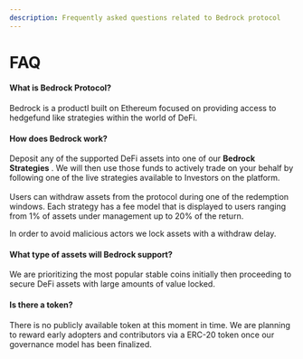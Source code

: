 ```yaml
---
description: Frequently asked questions related to Bedrock protocol
---
```


# FAQ

#### What is Bedrock Protocol?

Bedrock is a productl built on Ethereum focused on providing access to hedgefund like strategies within the world of DeFi.&#x20;

#### How does Bedrock work?

Deposit any of the supported DeFi assets into one of our **Bedrock Strategies** . We will then use those funds to actively trade on your behalf by following one of the live strategies available to Investors on the platform. \
\
Users can withdraw assets from the protocol during one of the redemption windows. Each strategy has a fee model that is displayed to users ranging from 1% of assets under management up to 20% of the return.&#x20;

In order to avoid malicious actors we lock assets with a withdraw delay.

#### What type of assets will Bedrock support?

We are prioritizing the most popular stable coins initially then proceeding to secure DeFi assets with large amounts of value locked.&#x20;

#### Is there a token?

There is no publicly available token at this moment in time. We are planning to reward early adopters and contributors via a ERC-20 token once our governance model has been finalized.
